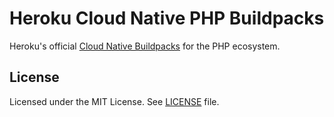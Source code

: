 # Heroku Cloud Native PHP Buildpacks

Heroku's official [Cloud Native Buildpacks](https://buildpacks.io) for the PHP ecosystem.

## License
Licensed under the MIT License. See [LICENSE](./LICENSE) file.
